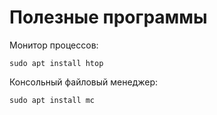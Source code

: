 # Полезные программы

Монитор процессов:

```
sudo apt install htop
```

Консольный файловый менеджер:

```
sudo apt install mc
```